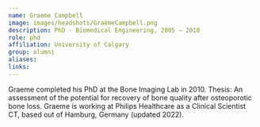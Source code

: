 ```yaml
---
name: Graeme Campbell
image: images/headshots/GraemeCampbell.png
description: PhD - Biomedical Engineering, 2005 – 2010
role: phd
affiliation: University of Calgary
group: alumni
aliases: 
links:
---
```


Graeme completed his PhD at the Bone Imaging Lab in 2010. 
Thesis: An assessment of the potential for recovery of bone quality after osteoporotic bone loss.
Graeme is working at Philips Healthcare as a Clinical Scientist CT, based out of Hamburg, Germany (updated 2022).